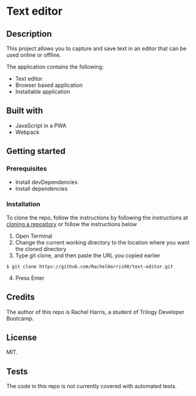 # Text editor

## Description
This project allows you to capture and save text in an editor that can be used online or offline. 

The application contains the following:
* Text editor
* Browser based application
* Installable application

## Built with
* JavaScript in a PWA
* Webpack

## Getting started
### Prerequisites
* Install devDependencies 
* Install dependencies

### Installation
To clone the repo, follow the instructions by following the instructions at [cloning a repository](https://docs.github.com/en/repositories/creating-and-managing-repositories/cloning-a-repository) or follow the instructions below

1. Open Terminal
2. Change the current working directory to the location where you want the cloned directory
3. Type git clone, and then paste the URL you copied earlier
```
$ git clone https://github.com/RachelHarris90/text-editor.git
```
4. Press Enter


## Credits
The author of this repo is Rachel Harris, a student of Trilogy Developer Bootcamp.

## License
MIT.

## Tests
The code in this repo is not currently covered with automated tests.